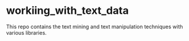 # workiing_with_text_data
This repo contains the text mining and text manipulation techniques with various libraries. 
